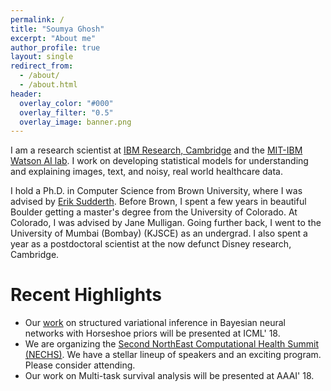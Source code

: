 ```yaml
---
permalink: /
title: "Soumya Ghosh"
excerpt: "About me"
author_profile: true
layout: single
redirect_from:
  - /about/
  - /about.html
header:
  overlay_color: "#000"
  overlay_filter: "0.5"
  overlay_image: banner.png
---
```


I am a research scientist at [IBM Research, Cambridge](http://www.research.ibm.com/labs/cambridge/) and the [MIT-IBM Watson AI lab](http://mitibmwatsonailab.mit.edu). I work on developing statistical models for understanding and explaining images, text, and noisy, real world healthcare data.

I hold a Ph.D. in Computer Science from Brown University, where I was advised by [Erik Sudderth](https://www.ics.uci.edu/~sudderth). Before Brown, I spent a few years in beautiful Boulder getting a master's degree from the University of Colorado. At Colorado, I was advised by Jane Mulligan. Going further back, I went to the University of Mumbai (Bombay) (KJSCE) as an undergrad. I also spent a year as a postdoctoral scientist at the now defunct Disney research, Cambridge.

# Recent Highlights
 - Our [work](http://proceedings.mlr.press/v80/ghosh18a.html) on structured variational inference in Bayesian neural networks with Horseshoe priors will be presented at ICML' 18.
 - We are organizing the [Second NorthEast Computational Health Summit (NECHS)](http://www.nechs.org). We have a stellar lineup of speakers and an exciting program. Please consider attending.
 - Our work on Multi-task survival analysis will be presented at AAAI' 18.
